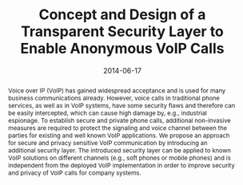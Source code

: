 ---
abstract: Voice over IP (VoIP) has gained widespread acceptance and is used for many
  business communications already. However, voice calls in traditional phone services,
  as well as in VoIP systems, have some security flaws and therefore can be easily
  intercepted, which can cause high damage by, e.g., industrial espionage. To establish
  secure and private phone calls, additional non-invasive measures are required to
  protect the signaling and voice channel between the parties for existing and well
  known VoIP applications. We propose an approach for secure and privacy sensitive
  VoIP communication by introducing an additional security layer. The introduced security
  layer can be applied to known VoIP solutions on different channels (e.g., soft phones
  or mobile phones) and is independent from the deployed VoIP implementation in order
  to improve security and privacy of VoIP calls for company systems.
authors:
- Markus Gruber
- Martin Maier
- Michael Schafferer
- Christian Schanes
- Thomas Grechenig
date: '2014-06-17'
featured: false
publication_types:
- '0'
publishDate: '2014-06-17'
title: Concept and Design of a Transparent Security Layer to Enable Anonymous VoIP
  Calls
url_pdf: ''
---
